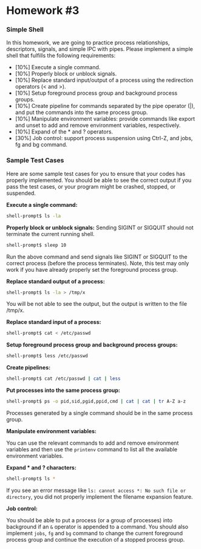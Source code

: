# Homework #3

### Simple Shell


In this homework, we are going to practice process relationships, descriptors, signals, and simple IPC with pipes. Please implement a simple shell that fulfills the following requirements:

- [10%] Execute a single command.
- [10%] Properly block or unblock signals.
- [10%] Replace standard input/output of a process using the redirection operators (< and >).
- [10%] Setup foreground process group and background process groups.
- [10%] Create pipeline for commands separated by the pipe operator (|), and put the commands into the same process group.
- [10%] Manipulate environment variables: provide commands like export and unset to add and remove environment variables, respectively.
- [10%] Expand of the * and ? operators.
- [30%] Job control: support process suspension using Ctrl-Z, and jobs, fg and bg command.

### Sample Test Cases

Here are some sample test cases for you to ensure that your codes has properly implemented. You should be able to see the correct output if you pass the test cases, or your program might be crashed, stopped, or suspended.

**Execute a single command:**

``` sh 
shell-prompt$ ls -la
```

**Properly block or unblock signals:** Sending SIGINT or SIGQUIT should not terminate the current running shell.

``` sh
shell-prompt$ sleep 10
```

Run the above command and send signals like SIGINT or SIGQUIT to the correct process (before the process terminates). Note, this test may only work if you have already properly set the foreground process group.

**Replace standard output of a process:**

``` sh
shell-prompt$ ls -la > /tmp/x
```

You will be not able to see the output, but the output is written to the file /tmp/x.

**Replace standard input of a process:**

``` sh
shell-prompt$ cat < /etc/passwd
```

**Setup foreground process group and background process groups:**

``` sh
shell-prompt$ less /etc/passwd
```

**Create pipelines:**

``` sh
shell-prompt$ cat /etc/passwd | cat | less
```

**Put processes into the same process group:**

``` sh
shell-prompt$ ps -o pid,sid,pgid,ppid,cmd | cat | cat | tr A-Z a-z
```

Processes generated by a single command should be in the same process group.

**Manipulate environment variables:** 

You can use the relevant commands to add and remove environment variables and then use the `printenv` command to list all the available environment variables.

**Expand * and ? characters:**

``` sh
shell-prompt$ ls *
```

If you see an error message like `ls: cannot access *: No such file or directory`, you did not properly implement the filename expansion feature.

**Job control:**

You should be able to put a process (or a group of processes) into background if an `&` operator is appended to a command. You should also implement `jobs`, `fg` and `bg` command to change the current foreground process group and continue the execution of a stopped process group.